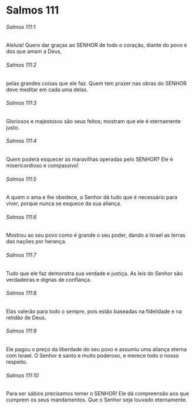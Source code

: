 # Salmos 111

###### Salmos 111:1

Aleluia! Quero dar graças ao SENHOR de todo o coração, diante do povo e dos que amam a Deus,

###### Salmos 111:2

pelas grandes coisas que ele faz. Quem tem prazer nas obras do SENHOR deve meditar em cada uma delas.

###### Salmos 111:3

Gloriosos e majestosos são seus feitos; mostram que ele é eternamente justo.

###### Salmos 111:4

Quem poderá esquecer as maravilhas operadas pelo SENHOR? Ele é misericordioso e compassivo!

###### Salmos 111:5

A quem o ama e lhe obedece, o Senhor dá tudo que é necessário para viver, porque nunca se esquece da sua aliança.

###### Salmos 111:6

Mostrou ao seu povo como é grande o seu poder, dando a Israel as terras das nações por herança.

###### Salmos 111:7

Tudo que ele faz demonstra sua verdade e justiça. As leis do Senhor são verdadeiras e dignas de confiança.

###### Salmos 111:8

Elas valerão para todo o sempre, pois estão baseadas na fidelidade e na retidão de Deus.

###### Salmos 111:9

Ele pagou o preço da liberdade do seu povo e assumiu uma aliança eterna com Israel. O Senhor é santo e muito poderoso, e merece todo o nosso respeito.

###### Salmos 111:10

Para ser sábios precisamos temer o SENHOR! Ele dá compreensão aos que cumprem os seus mandamentos. Que o Senhor seja louvado eternamente.

